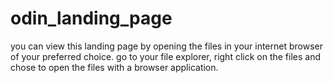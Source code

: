 # odin_landing_page

you can view this landing page by opening the files in your internet browser of your preferred choice.
go to your file explorer, right click on the files and chose to open the files with a browser application.